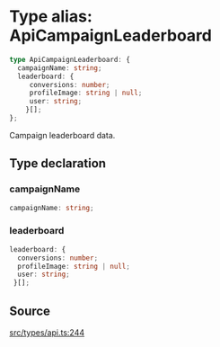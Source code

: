 # Type alias: ApiCampaignLeaderboard

```ts
type ApiCampaignLeaderboard: {
  campaignName: string;
  leaderboard: {
     conversions: number;
     profileImage: string | null;
     user: string;
    }[];
};
```

Campaign leaderboard data.

## Type declaration

### campaignName

```ts
campaignName: string;
```

### leaderboard

```ts
leaderboard: {
  conversions: number;
  profileImage: string | null;
  user: string;
 }[];
```

## Source

[src/types/api.ts:244](https://github.com/torque-labs/torque-ts-sdk/blob/2e5f57950645ce53fe6b770ba8048e80e413132e/src/types/api.ts#L244)
